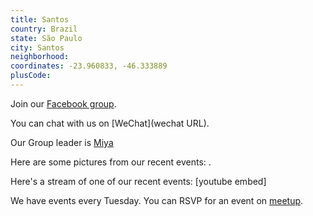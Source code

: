 ```yaml
---
title: Santos
country: Brazil
state: São Paulo
city: Santos
neighborhood: 
coordinates: -23.960833, -46.333889
plusCode:
---
```

Join our [Facebook group](https://www.facebook.com/groups/free.code.camp.santos).

You can chat with us on [WeChat](wechat URL).

Our Group leader is [Miya](freecodecamp.org/miya)

Here are some pictures from our recent events:
![]().

Here's a stream of one of our recent events:
[youtube embed]

We have events every Tuesday. You can RSVP for an event on [meetup](meetupurl).
